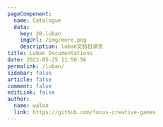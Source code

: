 ```yaml
---
pageComponent:
  name: Catalogue
  data:
    key: 20.luban
    imgUrl: /img/more.png
    description: luban文档目录页
title: Luban Documentations
date: 2022-05-25 11:50:56
permalink: /luban/
sidebar: false
article: false
comment: false
editLink: false
author:
  name: walon
  link: https://github.com/focus-creative-games
---
```

